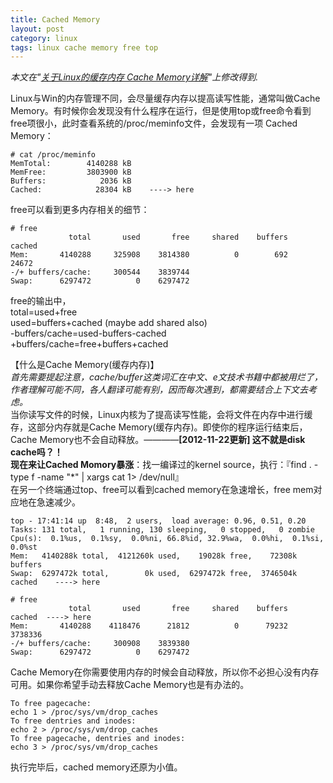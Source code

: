 ```yaml
---
title: Cached Memory
layout: post
category: linux
tags: linux cache memory free top
---
```


*本文在"[关于Linux的缓存内存 Cache Memory详解](http://www.opsers.org/base/cache-memory-on-linux-detailed-cache-memory.html)"上修改得到.*

Linux与Win的内存管理不同，会尽量缓存内存以提高读写性能，通常叫做Cache Memory。有时候你会发现没有什么程序在运行，但是使用top或free命令看到free项很小，此时查看系统的/proc/meminfo文件，会发现有一项 Cached Memory：  

    # cat /proc/meminfo
    MemTotal:        4140288 kB
    MemFree:         3803900 kB
    Buffers:            2036 kB
    Cached:            28304 kB    ----> here

free可以看到更多内存相关的细节：

    # free
                 total       used       free     shared    buffers     cached
    Mem:       4140288     325908    3814380          0        692      24672
    -/+ buffers/cache:     300544    3839744
    Swap:      6297472          0    6297472

free的输出中，  
total=used+free  
used=buffers+cached (maybe add shared also)  
-buffers/cache=used-buffers-cached  
+buffers/cache=free+buffers+cached  

【什么是Cache Memory(缓存内存)】  
*首先需要提起注意，cache/buffer这类词汇在中文、e文技术书籍中都被用烂了，作者理解可能不同，各人翻译可能有别，因而每次遇到，都需要结合上下文去考虑。*  
当你读写文件的时候，Linux内核为了提高读写性能，会将文件在内存中进行缓存，这部分内存就是Cache Memory(缓存内存)。即使你的程序运行结束后，Cache Memory也不会自动释放。————**[2012-11-22更新] 这不就是disk cache吗？！**  
**现在来让Cached Momory暴涨**：找一编译过的kernel source，执行：『find . -type f -name "*" | xargs cat 1> /dev/null』  
在另一个终端通过top、free可以看到cached memory在急速增长，free mem对应地在急速减少。  

    top - 17:41:14 up  8:48,  2 users,  load average: 0.96, 0.51, 0.20
    Tasks: 131 total,   1 running, 130 sleeping,   0 stopped,   0 zombie
    Cpu(s):  0.1%us,  0.1%sy,  0.0%ni, 66.8%id, 32.9%wa,  0.0%hi,  0.1%si,  0.0%st
    Mem:   4140288k total,  4121260k used,    19028k free,    72308k buffers
    Swap:  6297472k total,        0k used,  6297472k free,  3746504k cached    ----> here
    
    # free
                 total       used       free     shared    buffers     cached  ----> here
    Mem:       4140288    4118476      21812          0      79232    3738336
    -/+ buffers/cache:     300908    3839380
    Swap:      6297472          0    6297472

Cache Memory在你需要使用内存的时候会自动释放，所以你不必担心没有内存可用。如果你希望手动去释放Cache Memory也是有办法的。

    To free pagecache:
    echo 1 > /proc/sys/vm/drop_caches
    To free dentries and inodes:
    echo 2 > /proc/sys/vm/drop_caches
    To free pagecache, dentries and inodes:
    echo 3 > /proc/sys/vm/drop_caches

执行完毕后，cached memory还原为小值。
